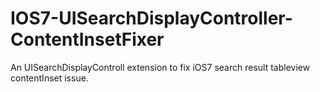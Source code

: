 IOS7-UISearchDisplayController-ContentInsetFixer
================================================

An UISearchDisplayControll extension to fix iOS7 search result tableview contentInset issue.

